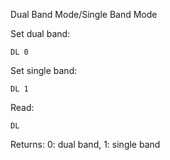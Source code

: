 Dual Band Mode/Single Band Mode

Set dual band:

	DL 0

Set single band:

	DL 1
	
Read:

	DL
	
Returns: 0: dual band, 1: single band
